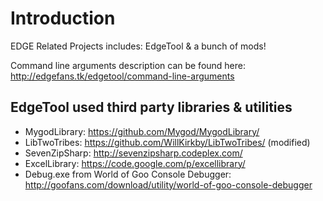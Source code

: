 Introduction
============
EDGE Related Projects includes: EdgeTool & a bunch of mods!

Command line arguments description can be found here: http://edgefans.tk/edgetool/command-line-arguments

EdgeTool used third party libraries & utilities
-----------------------------------------------
* MygodLibrary:                                 https://github.com/Mygod/MygodLibrary/
* LibTwoTribes:                                 https://github.com/WillKirkby/LibTwoTribes/ (modified)
* SevenZipSharp:                                http://sevenzipsharp.codeplex.com/
* ExcelLibrary:                                 https://code.google.com/p/excellibrary/
* Debug.exe from World of Goo Console Debugger: http://goofans.com/download/utility/world-of-goo-console-debugger